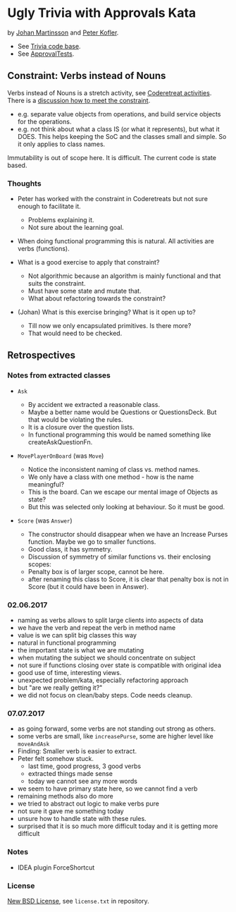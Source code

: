 # Ugly Trivia with Approvals Kata #

by [Johan Martinsson](https://bitbucket.org/jmartinsson/) and [Peter Kofler](https://bitbucket.org/pkofler/). 

* See [Trivia code base](https://github.com/caradojo/trivia).
* See [ApprovalTests](https://github.com/approvals/ApprovalTests.Java).

## Constraint: Verbs instead of Nouns

Verbs instead of Nouns is a stretch activity, see [Coderetreat activities](http://coderetreat.org/facilitating/activity-catalog).
There is a [discussion how to meet the constraint](http://coderetreat.org/group/facilitators/forum/topics/verbs-instead-of-nouns).
* e.g. separate value objects from operations, and build service objects for the operations.
* e.g. not think about what a class IS (or what it represents), but what it DOES. This helps keeping the SoC and the classes small and simple. So it only applies to class names.

Immutability is out of scope here. It is difficult. The current code is state based.

### Thoughts
* Peter has worked with the constraint in Coderetreats but not sure enough to facilitate it.
    * Problems explaining it.
    * Not sure about the learning goal.
  
* When doing functional programming this is natural. All activities are verbs (functions).
* What is a good exercise to apply that constraint?
    * Not algorithmic because an algorithm is mainly functional and that suits the constraint.
    * Must have some state and mutate that.
    * What about refactoring towards the constraint?

* (Johan) What is this exercise bringing? What is it open up to?
    * Till now we only encapsulated primitives. Is there more?
    * That would need to be checked.

## Retrospectives

### Notes from extracted classes

* `Ask`
    * By accident we extracted a reasonable class.
    * Maybe a better name would be Questions or QuestionsDeck. But that would be violating the rules.
    * It is a closure over the question lists.
    * In functional programming this would be named something like createAskQuestionFn.

* `MovePlayerOnBoard` (was `Move`)
     * Notice the inconsistent naming of class vs. method names.
     * We only have a class with one method - how is the name meaningful?
     * This is the board. Can we escape our mental image of Objects as state?
     * But this was selected only looking at behaviour. So it must be good.

* `Score` (was `Answer`)
     * The constructor should disappear when we have an Increase Purses function. Maybe we go to smaller functions.
     * Good class, it has symmetry.
     * Discussion of symmetry of similar functions vs. their enclosing scopes:
     * Penalty box is of larger scope, cannot be here.
     * after renaming this class to Score, it is clear that penalty box is not in Score (but it could have been in Answer).

### 02.06.2017

* naming as verbs allows to split large clients into aspects of data
* we have the verb and repeat the verb in method name
* value is we can split big classes this way
* natural in functional programming
* the important state is what we are mutating
* when mutating the subject we should concentrate on subject
* not sure if functions closing over state is compatible with original idea
* good use of time, interesting views.
* unexpected problem/kata, especially refactoring approach
* but "are we really getting it?"
* we did not focus on clean/baby steps. Code needs cleanup.

### 07.07.2017

* as going forward, some verbs are not standing out strong as others.
* some verbs are small, like `increasePurse`, some are higher level like `moveAndAsk`
* Finding: Smaller verb is easier to extract.
* Peter felt somehow stuck.
     * last time, good progress, 3 good verbs
     * extracted things made sense
     * today we cannot see any more words
* we seem to have primary state here, so we cannot find a verb
* remaining methods also do more
* we tried to abstract out logic to make verbs pure
* not sure it gave me something today
* unsure how to handle state with these rules.
* surprised that it is so much more difficult today and it is getting more difficult

### Notes
* IDEA plugin ForceShortcut

### License ###
[New BSD License](http://opensource.org/licenses/bsd-license.php), see `license.txt` in repository.
